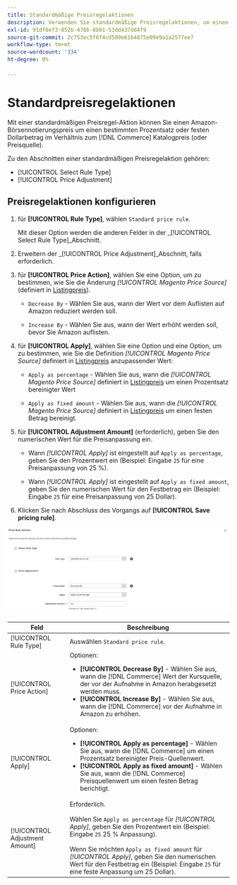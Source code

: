 ```yaml
---
title: Standardmäßige Preisregelaktionen
description: Verwenden Sie standardmäßige Preisregelaktionen, um einen Börsennotierungspreis der Amazon im Verhältnis zum Commerce-Katalogpreis (oder der Preisquelle) zu erhöhen oder zu senken.
exl-id: 91df6ef3-852b-478b-8b01-51dd437dd4f9
source-git-commit: 2c753ec5f6f4cd509e61b4875e09e9a1a2577ee7
workflow-type: tm+mt
source-wordcount: '334'
ht-degree: 0%

---
```


# Standardpreisregelaktionen

Mit einer standardmäßigen Preisregel-Aktion können Sie einen Amazon-Börsennotierungspreis um einen bestimmten Prozentsatz oder festen Dollarbetrag im Verhältnis zum [!DNL Commerce] Katalogpreis (oder Preisquelle).

Zu den Abschnitten einer standardmäßigen Preisregelaktion gehören:

- [!UICONTROL Select Rule Type]
- [!UICONTROL Price Adjustment]

## Preisregelaktionen konfigurieren

1. für **[!UICONTROL Rule Type]**, wählen `Standard price rule`.

   Mit dieser Option werden die anderen Felder in der _[!UICONTROL Select Rule Type]_Abschnitt.

1. Erweitern der _[!UICONTROL Price Adjustment]_Abschnitt, falls erforderlich.

1. für **[!UICONTROL Price Action]**, wählen Sie eine Option, um zu bestimmen, wie Sie die Änderung *[!UICONTROL Magento Price Source]* (definiert in [Listingpreis](./listing-price.md)).

   - `Decrease By` - Wählen Sie aus, wann der Wert vor dem Auflisten auf Amazon reduziert werden soll.

   - `Increase By` - Wählen Sie aus, wann der Wert erhöht werden soll, bevor Sie Amazon auflisten.

1. für **[!UICONTROL Apply]**, wählen Sie eine Option und eine Option, um zu bestimmen, wie Sie die Definition *[!UICONTROL Magento Price Source]* definiert in [Listingpreis](./listing-price.md) anzupassender Wert:

   - `Apply as percentage` - Wählen Sie aus, wann die *[!UICONTROL Magento Price Source]* definiert in [Listingpreis](./listing-price.md) um einen Prozentsatz bereinigter Wert

   - `Apply as fixed amount` - Wählen Sie aus, wann die *[!UICONTROL Magento Price Source]* definiert in [Listingpreis](./listing-price.md) um einen festen Betrag bereinigt.

1. für **[!UICONTROL Adjustment Amount]** (erforderlich), geben Sie den numerischen Wert für die Preisanpassung ein.

   - Wann *[!UICONTROL Apply]* ist eingestellt auf `Apply as percentage`, geben Sie den Prozentwert ein (Beispiel: Eingabe `25` für eine Preisanpassung von 25 %).

   - Wann *[!UICONTROL Apply]* ist eingestellt auf `Apply as fixed amount`, geben Sie den numerischen Wert für den Festbetrag ein (Beispiel: Eingabe `25` für eine Preisanpassung von 25 Dollar).

1. Klicken Sie nach Abschluss des Vorgangs auf **[!UICONTROL Save pricing rule]**.

![Standardpreisregel](assets/ob-price-rule-action-standard-example.png)

| Feld | Beschreibung |
|---|---|
| [!UICONTROL Rule Type] | Auswählen `Standard price rule`. |
| [!UICONTROL Price Action] | Optionen:<ul><li>**[!UICONTROL Decrease By]** - Wählen Sie aus, wann die [!DNL Commerce] Wert der Kursquelle, der vor der Aufnahme in Amazon herabgesetzt werden muss.</li><li>**[!UICONTROL Increase By]** - Wählen Sie aus, wann die [!DNL Commerce] vor der Aufnahme in Amazon zu erhöhen.</li></ul> |
| [!UICONTROL Apply] | Optionen:<ul><li>**[!UICONTROL Apply as percentage]** - Wählen Sie aus, wann die [!DNL Commerce] um einen Prozentsatz bereinigter Preis-Quellenwert.</li><li>**[!UICONTROL Apply as fixed amount]** - Wählen Sie aus, wann die [!DNL Commerce] Preisquellenwert um einen festen Betrag berichtigt.</li></ul> |
| [!UICONTROL Adjustment Amount] | Erforderlich.<br><br>Wählen Sie `Apply as percentage` für *[!UICONTROL Apply]*, geben Sie den Prozentwert ein (Beispiel: Eingabe `25` 25 % Anpassung).<br><br>Wenn Sie möchten `Apply as fixed amount` für *[!UICONTROL Apply]*, geben Sie den numerischen Wert für den Festbetrag ein (Beispiel: Eingabe `25` für eine feste Anpassung um 25 Dollar). |
